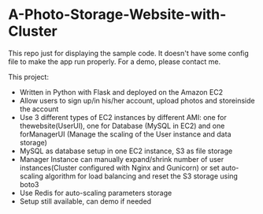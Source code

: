 # A-Photo-Storage-Website-with-Cluster
This repo just for displaying the sample code. It doesn't have some config file to make the app run properly.
For a demo, please contact me.

This project:
- Written in Python with Flask and deployed on the Amazon EC2
- Allow users to sign up/in his/her account, upload photos and storeinside the account
- Use 3 different types of EC2 instances by different AMI: one for thewebsite(UserUI), one for Database (MySQL in EC2) and one forManagerUI (Manage the scaling of the User instance and data storage)
- MySQL as database setup in one EC2 instance, S3 as file storage
- Manager Instance can manually expand/shrink number of user instances(Cluster configured with Nginx and Gunicorn) or set auto-scaling algorithm for load balancing and reset the S3 storage using boto3
- Use Redis for auto-scaling parameters storage
- Setup still available, can demo if needed
